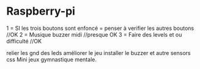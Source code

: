 # Raspberry-pi
1 = SI les trois boutons sont enfoncé = penser à verifier les autres boutons //OK
2 = Musique buzzer midi //presque OK
3 = Faire des levels et ou difficulté  //OK

relier les gnd des leds
améliorer le jeu
installer le buzzer et autre sensors
css 
Mini jeux gymnastique mentale.

